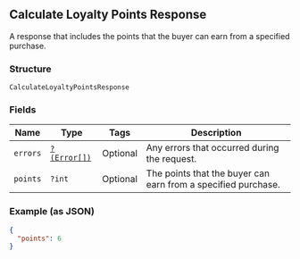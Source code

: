 ## Calculate Loyalty Points Response

A response that includes the points that the buyer can earn from
a specified purchase.

### Structure

`CalculateLoyaltyPointsResponse`

### Fields

| Name | Type | Tags | Description |
|  --- | --- | --- | --- |
| `errors` | [`?(Error[])`](/doc/models/error.md) | Optional | Any errors that occurred during the request. |
| `points` | `?int` | Optional | The points that the buyer can earn from a specified purchase. |

### Example (as JSON)

```json
{
  "points": 6
}
```

